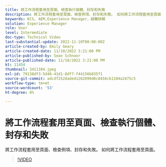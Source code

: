 ```yaml
---
title: 將工作流程套用至頁面、檢查執行個體、封存和失敗
description: 將工作流程套用至頁面、檢查例項、封存和失敗。 如何將工作流程套用至頁面。
keywords: KCS, AEM,Experience Manager，疑難排解
solution: Experience Manager
role: User
level: Intermediate
doc-type: Technical Video
last-substantial-update: 2022-11-10T00:00:00Z
article-created-by: Emily Geary
article-created-date: 11/10/2022 3:21:00 PM
article-published-by: Sean Schnoor
article-published-date: 11/10/2022 3:21:00 PM
kt: 11454
thumbnail: 3411104.jpeg
exl-id: 79138df3-5d46-41d1-8df7-f44156b835f1
source-git-commit: adcdf252dade41262099d0c8456cb1104a2475c5
workflow-type: tm+mt
source-wordcount: '53'
ht-degree: 0%

---
```


# 將工作流程套用至頁面、檢查執行個體、封存和失敗

將工作流程套用至頁面、檢查例項、封存和失敗。 如何將工作流程套用至頁面。

>[!VIDEO](https://video.tv.adobe.com/v/3411104/?quality=12&learn=on)

